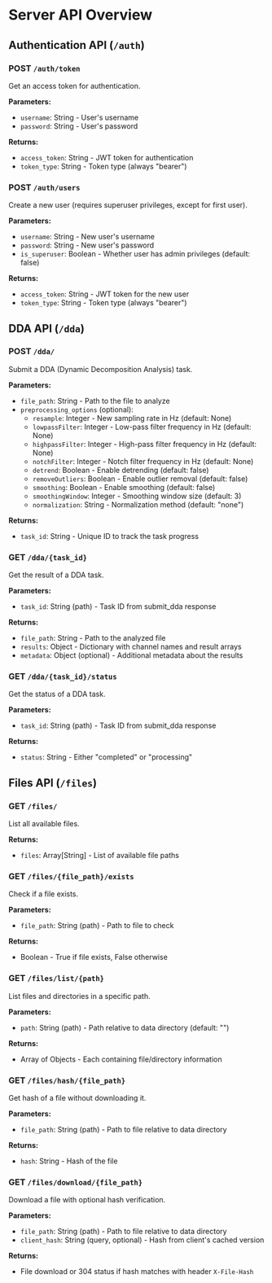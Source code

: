 # Server API Overview

## Authentication API (`/auth`)

### POST `/auth/token`

Get an access token for authentication.

**Parameters:**

- `username`: String - User's username
- `password`: String - User's password

**Returns:**

- `access_token`: String - JWT token for authentication
- `token_type`: String - Token type (always "bearer")

### POST `/auth/users`

Create a new user (requires superuser privileges, except for first user).

**Parameters:**

- `username`: String - New user's username
- `password`: String - New user's password
- `is_superuser`: Boolean - Whether user has admin privileges (default: false)

**Returns:**

- `access_token`: String - JWT token for the new user
- `token_type`: String - Token type (always "bearer")

## DDA API (`/dda`)

### POST `/dda/`

Submit a DDA (Dynamic Decomposition Analysis) task.

**Parameters:**

- `file_path`: String - Path to the file to analyze
- `preprocessing_options` (optional):
  - `resample`: Integer - New sampling rate in Hz (default: None)
  - `lowpassFilter`: Integer - Low-pass filter frequency in Hz (default: None)
  - `highpassFilter`: Integer - High-pass filter frequency in Hz (default: None)
  - `notchFilter`: Integer - Notch filter frequency in Hz (default: None)
  - `detrend`: Boolean - Enable detrending (default: false)
  - `removeOutliers`: Boolean - Enable outlier removal (default: false)
  - `smoothing`: Boolean - Enable smoothing (default: false)
  - `smoothingWindow`: Integer - Smoothing window size (default: 3)
  - `normalization`: String - Normalization method (default: "none")

**Returns:**

- `task_id`: String - Unique ID to track the task progress

### GET `/dda/{task_id}`

Get the result of a DDA task.

**Parameters:**

- `task_id`: String (path) - Task ID from submit_dda response

**Returns:**

- `file_path`: String - Path to the analyzed file
- `results`: Object - Dictionary with channel names and result arrays
- `metadata`: Object (optional) - Additional metadata about the results

### GET `/dda/{task_id}/status`

Get the status of a DDA task.

**Parameters:**

- `task_id`: String (path) - Task ID from submit_dda response

**Returns:**

- `status`: String - Either "completed" or "processing"

## Files API (`/files`)

### GET `/files/`

List all available files.

**Returns:**

- `files`: Array[String] - List of available file paths

### GET `/files/{file_path}/exists`

Check if a file exists.

**Parameters:**

- `file_path`: String (path) - Path to file to check

**Returns:**

- Boolean - True if file exists, False otherwise

### GET `/files/list/{path}`

List files and directories in a specific path.

**Parameters:**

- `path`: String (path) - Path relative to data directory (default: "")

**Returns:**

- Array of Objects - Each containing file/directory information

### GET `/files/hash/{file_path}`

Get hash of a file without downloading it.

**Parameters:**

- `file_path`: String (path) - Path to file relative to data directory

**Returns:**

- `hash`: String - Hash of the file

### GET `/files/download/{file_path}`

Download a file with optional hash verification.

**Parameters:**

- `file_path`: String (path) - Path to file relative to data directory
- `client_hash`: String (query, optional) - Hash from client's cached version

**Returns:**

- File download or 304 status if hash matches with header `X-File-Hash`
